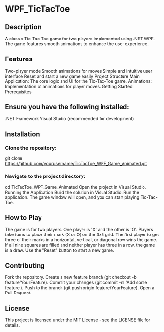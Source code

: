 # WPF_TicTacToe
## Description
A classic Tic-Tac-Toe game for two players implemented using .NET WPF. The game features smooth animations to enhance the user experience.

## Features
Two-player mode
Smooth animations for moves
Simple and intuitive user interface
Reset and start a new game easily
Project Structure
Main Application: The core logic and UI for the Tic-Tac-Toe game.
Animations: Implementation of animations for player moves.
Getting Started
Prerequisites
## Ensure you have the following installed:

.NET Framework
Visual Studio (recommended for development)
## Installation
### Clone the repository:
git clone https://github.com/yourusername/TicTacToe_WPF_Game_Animated.git
### Navigate to the project directory:
cd TicTacToe_WPF_Game_Animated
Open the project in Visual Studio.
Running the Application
Build the solution in Visual Studio.
Run the application. The game window will open, and you can start playing Tic-Tac-Toe.
## How to Play
The game is for two players. One player is 'X' and the other is 'O'.
Players take turns to place their mark (X or O) on the 3x3 grid.
The first player to get three of their marks in a horizontal, vertical, or diagonal row wins the game.
If all nine squares are filled and neither player has three in a row, the game is a draw.
Use the "Reset" button to start a new game.
## Contributing
Fork the repository.
Create a new feature branch (git checkout -b feature/YourFeature).
Commit your changes (git commit -m 'Add some feature').
Push to the branch (git push origin feature/YourFeature).
Open a Pull Request.
## License
This project is licensed under the MIT License - see the LICENSE file for details.
